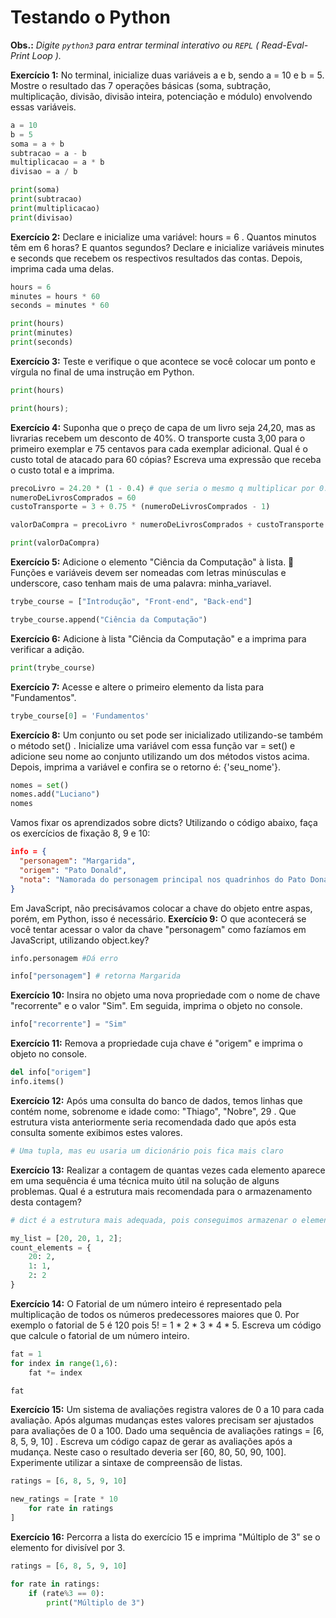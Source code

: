 # Testando o Python

**Obs.:** *Digite `python3` para entrar terminal interativo ou `REPL` ( Read-Eval-Print Loop ).*

**Exercício 1:** No terminal, inicialize duas variáveis a e b, sendo a = 10 e b = 5. Mostre o resultado das 7 operações básicas (soma, subtração, multiplicação, divisão, divisão inteira, potenciação e módulo) envolvendo essas variáveis.
```python
a = 10
b = 5
soma = a + b
subtracao = a - b
multiplicacao = a * b
divisao = a / b

print(soma)
print(subtracao)
print(multiplicacao)
print(divisao)
```

**Exercício 2:** Declare e inicialize uma variável: hours = 6 . Quantos minutos têm em 6 horas? E quantos segundos? Declare e inicialize variáveis minutes e seconds que recebem os respectivos resultados das contas. Depois, imprima cada uma delas.
```python
hours = 6
minutes = hours * 60
seconds = minutes * 60

print(hours)
print(minutes)
print(seconds)
```

**Exercício 3:** Teste e verifique o que acontece se você colocar um ponto e vírgula no final de uma instrução em Python.
```python
print(hours)

print(hours);
```

**Exercício 4:** Suponha que o preço de capa de um livro seja 24,20, mas as livrarias recebem um desconto de 40%. O transporte custa 3,00 para o primeiro exemplar e 75 centavos para cada exemplar adicional. Qual é o custo total de atacado para 60 cópias? Escreva uma expressão que receba o custo total e a imprima.
```python
precoLivro = 24.20 * (1 - 0.4) # que seria o mesmo q multiplicar por 0.6
numeroDeLivrosComprados = 60
custoTransporte = 3 + 0.75 * (numeroDeLivrosComprados - 1)

valorDaCompra = precoLivro * numeroDeLivrosComprados + custoTransporte

print(valorDaCompra)
```

**Exercício 5:** Adicione o elemento "Ciência da Computação" à lista.
    🎨 Funções e variáveis devem ser nomeadas com letras minúsculas e underscore, caso tenham mais de uma palavra: minha_variavel.
```python
trybe_course = ["Introdução", "Front-end", "Back-end"]

trybe_course.append("Ciência da Computação")
```

**Exercício 6:** Adicione à lista "Ciência da Computação" e a imprima para verificar a adição.
```python
print(trybe_course)
```

**Exercício 7:** Acesse e altere o primeiro elemento da lista para "Fundamentos".
```python
trybe_course[0] = 'Fundamentos'
```

**Exercício 8:** Um conjunto ou set pode ser inicializado utilizando-se também o método set() . Inicialize uma variável com essa função var = set() e adicione seu nome ao conjunto utilizando um dos métodos vistos acima. Depois, imprima a variável e confira se o retorno é: {'seu_nome'}.
```python
nomes = set()
nomes.add("Luciano")
nomes
```

Vamos fixar os aprendizados sobre dicts?
Utilizando o código abaixo, faça os exercícios de fixação 8, 9 e 10:
```json
info = {
  "personagem": "Margarida",
  "origem": "Pato Donald",
  "nota": "Namorada do personagem principal nos quadrinhos do Pato Donald",
}
```
Em JavaScript, não precisávamos colocar a chave do objeto entre aspas, porém, em Python, isso é necessário.
**Exercício 9:** O que acontecerá se você tentar acessar o valor da chave "personagem" como fazíamos em JavaScript, utilizando object.key?
```python
info.personagem #Dá erro

info["personagem"] # retorna Margarida
```

**Exercício 10:** Insira no objeto uma nova propriedade com o nome de chave "recorrente" e o valor "Sim". Em seguida, imprima o objeto no console.
```python
info["recorrente"] = "Sim"
```

**Exercício 11:** Remova a propriedade cuja chave é "origem" e imprima o objeto no console.
```python
del info["origem"]
info.items()
```

**Exercício 12:** Após uma consulta do banco de dados, temos linhas que contém nome, sobrenome e idade como: "Thiago", "Nobre", 29 . Que estrutura vista anteriormente seria recomendada dado que após esta consulta somente exibimos estes valores.
```python
# Uma tupla, mas eu usaria um dicionário pois fica mais claro
```

**Exercício 13:** Realizar a contagem de quantas vezes cada elemento aparece em uma sequência é uma técnica muito útil na solução de alguns problemas. Qual é a estrutura mais recomendada para o armazenamento desta contagem?
```python
# dict é a estrutura mais adequada, pois conseguimos armazenar o elemento da lista como chave e a quantidade de vezes que ele aparece como valor da chave.

my_list = [20, 20, 1, 2];
count_elements = {
    20: 2,
    1: 1,
    2: 2
}
```

**Exercício 14:** O Fatorial de um número inteiro é representado pela multiplicação de todos os números predecessores maiores que 0. Por exemplo o fatorial de 5 é 120 pois 5! = 1 * 2 * 3 * 4 * 5. Escreva um código que calcule o fatorial de um número inteiro.
```python
fat = 1
for index in range(1,6):
    fat *= index

fat 
```

**Exercício 15:** Um sistema de avaliações registra valores de 0 a 10 para cada avaliação. Após algumas mudanças estes valores precisam ser ajustados para avaliações de 0 a 100. Dado uma sequência de avaliações ratings = [6, 8, 5, 9, 10] . Escreva um código capaz de gerar as avaliações após a mudança. Neste caso o resultado deveria ser [60, 80, 50, 90, 100].
Experimente utilizar a sintaxe de compreensão de listas.
```python
ratings = [6, 8, 5, 9, 10]

new_ratings = [rate * 10
    for rate in ratings
]
```

**Exercício 16:** Percorra a lista do exercício 15 e imprima "Múltiplo de 3" se o elemento for divisível por 3.
```python
ratings = [6, 8, 5, 9, 10]

for rate in ratings:
    if (rate%3 == 0):
        print("Múltiplo de 3")
```
